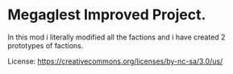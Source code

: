 # Megaglest Improved Project.

In this mod i literally modified all the factions and i have created 2 prototypes of factions.

License: https://creativecommons.org/licenses/by-nc-sa/3.0/us/
